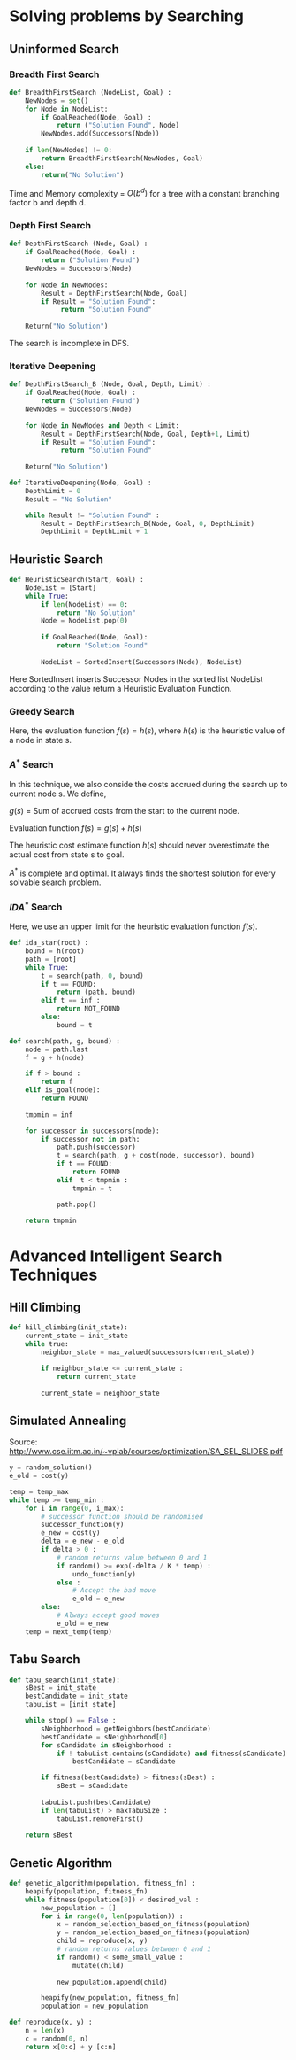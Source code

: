 # Solving problems by Searching

## Uninformed Search

### Breadth First Search

```python
def BreadthFirstSearch (NodeList, Goal) :
    NewNodes = set()
    for Node in NodeList:
        if GoalReached(Node, Goal) :
            return ("Solution Found", Node)
        NewNodes.add(Successors(Node))
    
    if len(NewNodes) != 0:
        return BreadthFirstSearch(NewNodes, Goal)
    else:
        return("No Solution")
```

Time and Memory complexity = $O(b^d)$ for a tree with a constant branching factor b and depth d.

### Depth First Search

```python
def DepthFirstSearch (Node, Goal) :
    if GoalReached(Node, Goal) :
        return ("Solution Found")
    NewNodes = Successors(Node)
    
    for Node in NewNodes:
        Result = DepthFirstSearch(Node, Goal)
        if Result = "Solution Found":
             return "Solution Found"
    
    Return("No Solution")
```

The search is incomplete in DFS.

### Iterative Deepening

```python
def DepthFirstSearch_B (Node, Goal, Depth, Limit) :
    if GoalReached(Node, Goal) :
        return ("Solution Found")
    NewNodes = Successors(Node)
    
    for Node in NewNodes and Depth < Limit:
        Result = DepthFirstSearch(Node, Goal, Depth+1, Limit)
        if Result = "Solution Found":
             return "Solution Found"
    
    Return("No Solution")

def IterativeDeepening(Node, Goal) :
    DepthLimit = 0
    Result = "No Solution"

    while Result != "Solution Found" :
        Result = DepthFirstSearch_B(Node, Goal, 0, DepthLimit)
        DepthLimit = DepthLimit + 1
```

## Heuristic Search

```python
def HeuristicSearch(Start, Goal) :
    NodeList = [Start]
    while True:
        if len(NodeList) == 0:
            return "No Solution"
        Node = NodeList.pop(0)
        
        if GoalReached(Node, Goal):
            return "Solution Found"
        
        NodeList = SortedInsert(Successors(Node), NodeList)
```

Here SortedInsert inserts Successor Nodes in the sorted list NodeList according to the value return a Heuristic Evaluation Function.

### Greedy Search

Here, the evaluation function $f(s) = h(s)$, where $h(s)$ is the heuristic value of a node in state s.

### $A^*$ Search

In this technique, we also conside the costs accrued during the search up to current node s. We define,

$g(s)$ = Sum of accrued costs from the start to the current node. 

Evaluation function $f(s) = g(s) + h(s)$

The heuristic cost estimate function $h(s)$ should never overestimate the actual cost from state s to goal.

$A^*$ is complete and optimal. It always finds the shortest solution for every solvable search problem.

### $IDA^*$ Search

Here, we use an upper limit for the heuristic evaluation function $f(s)$.

```python
def ida_star(root) :
    bound = h(root)
    path = [root]
    while True:
        t = search(path, 0, bound)
        if t == FOUND:
            return (path, bound)
        elif t == inf :
            return NOT_FOUND
        else:
            bound = t

def search(path, g, bound) :
    node = path.last
    f = g + h(node)

    if f > bound :
        return f
    elif is_goal(node):
        return FOUND
    
    tmpmin = inf

    for successor in successors(node):
        if successor not in path:
            path.push(successor)
            t = search(path, g + cost(node, successor), bound)
            if t == FOUND:
                return FOUND
            elif  t < tmpmin :
                tmpmin = t

            path.pop()

    return tmpmin
```

# Advanced Intelligent Search Techniques

## Hill Climbing

```python
def hill_climbing(init_state):
    current_state = init_state
    while true:
        neighbor_state = max_valued(successors(current_state))

        if neighbor_state <= current_state :
            return current_state
        
        current_state = neighbor_state
```

## Simulated Annealing

Source: http://www.cse.iitm.ac.in/~vplab/courses/optimization/SA_SEL_SLIDES.pdf

```python
y = random_solution()
e_old = cost(y)

temp = temp_max
while temp >= temp_min :
    for i in range(0, i_max):
        # successor function should be randomised
        successor_function(y)
        e_new = cost(y)
        delta = e_new - e_old
        if delta > 0 :
            # random returns value between 0 and 1
            if random() >= exp(-delta / K * temp) :
                undo_function(y) 
            else :
                # Accept the bad move
                e_old = e_new
        else:
            # Always accept good moves
            e_old = e_new
    temp = next_temp(temp) 
```

## Tabu Search

```python
def tabu_search(init_state):
    sBest = init_state
    bestCandidate = init_state
    tabuList = [init_state]

    while stop() == False :
        sNeighborhood = getNeighbors(bestCandidate)
        bestCandidate = sNeighborhood[0]
        for sCandidate in sNeighborhood :
            if ! tabuList.contains(sCandidate) and fitness(sCandidate) > fitness(bestCandidate) :
                bestCandidate = sCandidate

        if fitness(bestCandidate) > fitness(sBest) :
            sBest = sCandidate
        
        tabuList.push(bestCandidate)
        if len(tabuList) > maxTabuSize :
            tabuList.removeFirst()
        
    return sBest
```

## Genetic Algorithm

```python
def genetic_algorithm(population, fitness_fn) :
    heapify(population, fitness_fn)
    while fitness(population[0]) < desired_val :
        new_population = []
        for i in range(0, len(population)) :
            x = random_selection_based_on_fitness(population)
            y = random_selection_based_on_fitness(population)
            child = reproduce(x, y)
            # random returns values between 0 and 1
            if random() < some_small_value :
                mutate(child)
            
            new_population.append(child)

        heapify(new_population, fitness_fn)
        population = new_population

def reproduce(x, y) :
    n = len(x)
    c = random(0, n)
    return x[0:c] + y [c:n]
```


